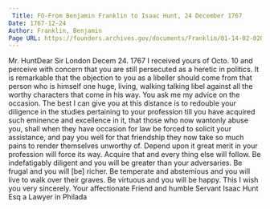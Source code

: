 ```yaml
---
 Title: FO-From Benjamin Franklin to Isaac Hunt, 24 December 1767
Date: 1767-12-24
Author: Franklin, Benjamin
Page URL: https://founders.archives.gov/documents/Franklin/01-14-02-0207
---
```



  Mr. HuntDear Sir
London Decem 24. 1767
I received yours of Octo. 10 and perceive with concern that you are still persecuted as a heretic in politics. It is remarkable that the objection to you as a libeller should come from that person who is himself one huge, living, walking talking libel against all the worthy characters that come in his way. You ask me my advice on the occasion. The best I can give you at this distance is to redouble your diligence in the studies pertaining to your profession till you have acquired such eminence and excellence in it, that those who now wantonly abuse you, shall when they have occasion for law be forced to solicit your assistance, and pay you well for that friendship they now take so much pains to render themselves unworthy of. Depend upon it great merit in your profession will force its way. Acquire that and every thing else will follow. Be indefatigably diligent and you will be greater than your adversaries. Be frugal and you will [be] richer. Be temperate and abstemious and you will live to walk over their graves. Be virtuous and you will be happy. This I wish you very sincerely. Your affectionate Friend and humble Servant
Isaac Hunt Esq a Lawyer in Philada
